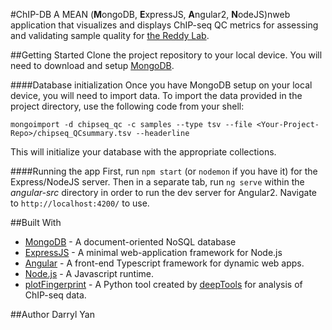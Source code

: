 #ChIP-DB
A MEAN (**M**ongoDB, **E**xpressJS, **A**ngular2, **N**odeJS)nweb application that visualizes
and displays ChIP-seq QC metrics for assessing and validating sample quality for
[the Reddy Lab](http://reddylab.org/).

##Getting Started
Clone the project repository to your local device. You will need to download and setup
[MongoDB](https://www.mongodb.com/download-center?jmp=tutorials#enterprise).

####Database initialization
Once you have MongoDB setup on your local device, you will need to import data. To import the data provided in the
project directory, use the following code from your shell:

```
mongoimport -d chipseq_qc -c samples --type tsv --file <Your-Project-Repo>/chipseq_QCsummary.tsv --headerline
```

This will initialize your database with the appropriate collections.

####Running the app
First, run `npm start` (or `nodemon` if you have it) for the Express/NodeJS server. Then in a separate tab,
run `ng serve` within the *angular-src* directory in order to run the dev server for Angular2. Navigate to
`http://localhost:4200/` to use.

##Built With
* [MongoDB](https://www.mongodb.com/) - A document-oriented NoSQL database
* [ExpressJS](https://expressjs.com/) - A minimal web-application framework for Node.js
* [Angular](https://angular.io/) - A front-end Typescript framework for dynamic web apps.
* [Node.js](https://nodejs.org/en/) - A Javascript runtime.
* [plotFingerprint](http://deeptools.readthedocs.io/en/latest/content/tools/plotFingerprint.html) - A Python tool
created by [deepTools](http://deeptools.readthedocs.io/en/latest/index.html) for analysis of ChIP-seq data.

##Author
Darryl Yan
